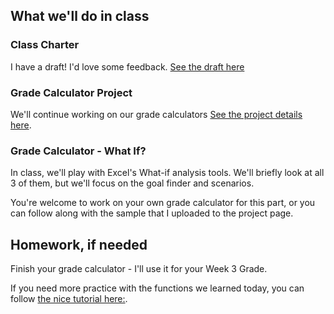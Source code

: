 <!--
Instructor notes: 
Make sure to copy the values out of the summary tab before starting simulations

Goal Seek: put in grades for each quarter, and then try to find a Sem2 Exam grade that will give an A for the year

Scenarios to Evaluate:
- C's all year
- Rough first quarter, heroic recovery

-->

## What we'll do in class

### Class Charter
I have a draft! I'd love some feedback. [See the draft here](https://docs.google.com/document/d/1YJwfaeJMPwO4wveRAYpc40Xwx0RQHpeF-7e4urK-Ndg/edit?usp=sharing)

### Grade Calculator Project
We'll continue working on our grade calculators [See the project details here](../projects/project.html?id=01gradecalc). 

### Grade Calculator - What If?
In class, we'll play with Excel's What-if analysis tools. We'll briefly look at all 3 of them, but we'll focus on the goal finder and scenarios.

You're welcome to work on your own grade calculator for this part, or you can follow along with the sample that I uploaded to the project page.

## Homework, if needed

Finish your grade calculator - I'll use it for your Week 3 Grade.

If you need more practice with the functions we learned today, you can follow [the nice tutorial here:](https://www.goskills.com/Excel/Resources/What-if-analysis-Excel).